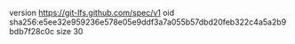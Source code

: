 version https://git-lfs.github.com/spec/v1
oid sha256:e5ee32e959236e578e05e9ddf3a7a055b57dbd20feb322c4a5a2b9bdb7f28c0c
size 30
